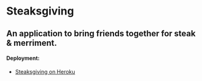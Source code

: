 # Steaksgiving
## An application to bring friends together for steak & merriment.
#### Deployment:
- [Steaksgiving on Heroku](#)
